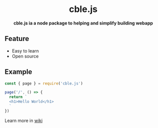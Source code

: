 <div align=center>
<h1>cble.js</h1>
<b>cble.js ia a node package to helping and simplify building webapp</b>
</div>

## Feature
- Easy to learn
- Open source 

## Example
```js
const { page } = require('cble.js')

page('/', () => {
  return `
  <h1>Hello World</h1>
  `
})
```
Learn more in [wiki](https://guthub.com/naronTeam/cble.js.wiki.git)
